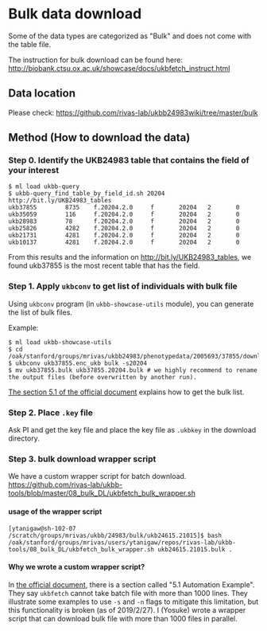 # Bulk data download

Some of the data types are categorized as "Bulk" and does not come with the table file.

The instruction for bulk download can be found here:
http://biobank.ctsu.ox.ac.uk/showcase/docs/ukbfetch_instruct.html

## Data location

Please check: https://github.com/rivas-lab/ukbb24983wiki/tree/master/bulk

## Method (How to download the data)

### Step 0. Identify the UKB24983 table that contains the field of your interest

```
$ ml load ukbb-query
$ ukbb-query_find_table_by_field_id.sh 20204
http://bit.ly/UKB24983_tables
ukb37855        8735    f.20204.2.0     f       20204   2       0
ukb35059        116     f.20204.2.0     f       20204   2       0
ukb28983        78      f.20204.2.0     f       20204   2       0
ukb25826        4282    f.20204.2.0     f       20204   2       0
ukb21731        4281    f.20204.2.0     f       20204   2       0
ukb10137        4281    f.20204.2.0     f       20204   2       0
```

From this results and the information on http://bit.ly/UKB24983_tables, we found
ukb37855 is the most recent table that has the field.

### Step 1. Apply `ukbconv` to get list of individuals with bulk file

Using `ukbconv` program (in `ukbb-showcase-utils` module), you can generate the list of bulk files.

Example:
```
$ ml load ukbb-showcase-utils
$ cd /oak/stanford/groups/mrivas/ukbb24983/phenotypedata/2005693/37855/download
$ ukbconv ukb37855.enc_ukb bulk -s20204
$ mv ukb37855.bulk ukb37855.20204.bulk # we highly recommend to rename the output files (before overwritten by another run).
```

[The section 5.1 of the official document](http://biobank.ctsu.ox.ac.uk/showcase/docs/ukbfetch_instruct.html) explains how to get the bulk list.

### Step 2. Place `.key` file

Ask PI and get the key file and place the key file as `.ukbkey` in the download directory.

### Step 3. bulk download wrapper script

We have a custom wrapper script for batch download. 
https://github.com/rivas-lab/ukbb-tools/blob/master/08_bulk_DL/ukbfetch_bulk_wrapper.sh

#### usage of the wrapper script

```
[ytanigaw@sh-102-07 /scratch/groups/mrivas/ukbb/24983/bulk/ukb24615.21015]$ bash /oak/stanford/groups/mrivas/users/ytanigaw/repos/rivas-lab/ukbb-tools/08_bulk_DL/ukbfetch_bulk_wrapper.sh ukb24615.21015.bulk .
```

#### Why we wrote a custom wrapper script?
In [the official document](http://biobank.ctsu.ox.ac.uk/showcase/docs/ukbfetch_instruct.html), there is a section called "5.1 Automation Example". They say `ukbfetch` cannot take batch file with more than 1000 lines. They illustrate some examples to use `-s` and `-n` flags to mitigate this limitation, but this functionality is broken (as of 2019/2/27). I (Yosuke) wrote a wrapper script that can download bulk file with more than 1000 files in parallel.
